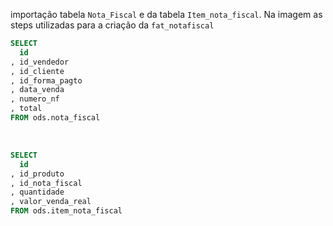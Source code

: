 importação tabela `Nota_Fiscal` e da tabela `Item_nota_fiscal`. Na imagem as steps utilizadas para a criação da `fat_notafiscal`

```sql
SELECT
  id
, id_vendedor
, id_cliente
, id_forma_pagto
, data_venda
, numero_nf
, total
FROM ods.nota_fiscal
```
<br>

```sql
SELECT
  id
, id_produto
, id_nota_fiscal
, quantidade
, valor_venda_real
FROM ods.item_nota_fiscal
``` 
